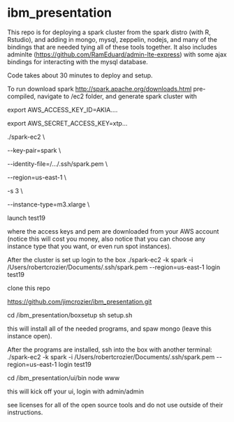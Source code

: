 # ibm_presentation

This repo is for deploying a spark cluster from the spark distro (with R, Rstudio), and adding in mongo, mysql, zeppelin, nodejs, and many of the bindings that are needed tying all of these tools together. It also includes adminlte (https://github.com/RamEduard/admin-lte-express) with some ajax bindings for interacting with the mysql database. 

Code takes about 30 minutes to deploy and setup. 


To run download spark http://spark.apache.org/downloads.html pre-compiled, navigate to /ec2 folder, and generate spark cluster with 

export AWS_ACCESS_KEY_ID=AKIA.... 

export AWS_SECRET_ACCESS_KEY=xtp... 

./spark-ec2 \

--key-pair=spark \

--identity-file=/.../.ssh/spark.pem \

--region=us-east-1 \

-s 3 \

--instance-type=m3.xlarge \

launch test19

where the access keys and pem are downloaded from your AWS account (notice this will cost you money, also notice that you can choose any instance type that you want, or even run spot instances). 

After the cluster is set up login to the box
./spark-ec2 -k spark -i /Users/robertcrozier/Documents/.ssh/spark.pem --region=us-east-1 login test19

clone this repo

https://github.com/jimcrozier/ibm_presentation.git

cd /ibm_presentation/boxsetup
sh setup.sh 

this will install all of the needed programs, and spaw mongo (leave this instance open).

After the programs are installed, ssh into the box with another terminal:
./spark-ec2 -k spark -i /Users/robertcrozier/Documents/.ssh/spark.pem --region=us-east-1 login test19

cd /ibm_presentation/ui/bin 
node www

this will kick off your ui, login with admin/admin 


see licenses for all of the open source tools and do not use outside of their instructions. 

